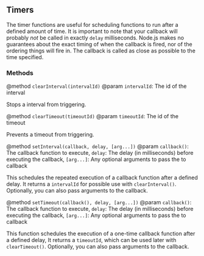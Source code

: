 ## Timers

The timer functions are useful for scheduling functions to run after a defined amount of time. It is important to note that your callback will probably *not* be called in exactly `delay` milliseconds. Node.js makes no guarantees about the exact timing of when the callback is fired, nor of the ordering things will fire in. The callback is called as close as possible to the time specified.

### Methods

@method `clearInterval(intervalId)`
@param `intervalId`: The id of the interval

Stops a interval from triggering.

@method `clearTimeout(timeoutId)`
@param `timeoutId`: The id of the timeout

Prevents a timeout from triggering.

@method `setInterval(callback, delay, [arg...])`
@param `callback()`: The callback function to execute, `delay`: The delay (in milliseconds) before executing the callback, `[arg...]`: Any optional arguments to pass the to callback

This schedules the repeated execution of a callback function after a defined delay. It returns a `intervalId` for possible use with `clearInterval()`. Optionally, you can also pass arguments to the callback.

@method `setTimeout(callback(), delay, [arg...])`
@param `callback()`: The callback function to execute, `delay`: The delay (in milliseconds) before executing the callback, `[arg...]`: Any optional arguments to pass the to callback

This function schedules the execution of a one-time callback function after a defined delay, It returns a `timeoutId`, which can be used later with `clearTimeout()`. Optionally, you can also pass arguments to the callback.